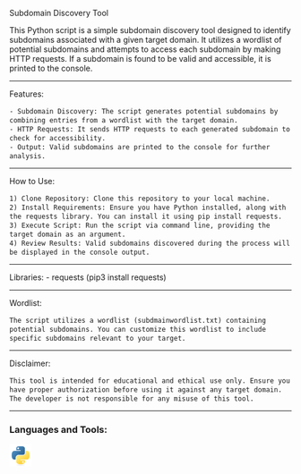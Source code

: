 Subdomain Discovery Tool

This Python script is a simple subdomain discovery tool designed to identify subdomains associated with a given target domain. It utilizes a wordlist of potential subdomains and attempts to access each subdomain by making HTTP requests. If a subdomain is found to be valid and accessible, it is printed to the console.
<hr>
Features:

    - Subdomain Discovery: The script generates potential subdomains by combining entries from a wordlist with the target domain.
    - HTTP Requests: It sends HTTP requests to each generated subdomain to check for accessibility.
    - Output: Valid subdomains are printed to the console for further analysis.
<hr>
How to Use:

    1) Clone Repository: Clone this repository to your local machine.
    2) Install Requirements: Ensure you have Python installed, along with the requests library. You can install it using pip install requests.
    3) Execute Script: Run the script via command line, providing the target domain as an argument.
    4) Review Results: Valid subdomains discovered during the process will be displayed in the console output.
<hr>
Libraries:
    - requests (pip3 install requests)
<hr>
Wordlist:

    The script utilizes a wordlist (subdmainwordlist.txt) containing potential subdomains. You can customize this wordlist to include specific subdomains relevant to your target.
<hr>
Disclaimer:

    This tool is intended for educational and ethical use only. Ensure you have proper authorization before using it against any target domain. The developer is not responsible for any misuse of this tool.


<p align="left">
</p>
<hr>
<h3 align="left">Languages and Tools:</h3>
<p align="left"> <a href="https://www.python.org" target="_blank" rel="noreferrer"> <img src="https://raw.githubusercontent.com/devicons/devicon/master/icons/python/python-original.svg" alt="python" width="40" height="40"/> </a> </p>


